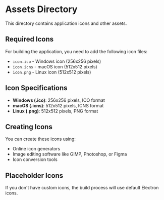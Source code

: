 # Assets Directory

This directory contains application icons and other assets.

## Required Icons

For building the application, you need to add the following icon files:

- `icon.ico` - Windows icon (256x256 pixels)
- `icon.icns` - macOS icon (512x512 pixels)
- `icon.png` - Linux icon (512x512 pixels)

## Icon Specifications

- **Windows (.ico)**: 256x256 pixels, ICO format
- **macOS (.icns)**: 512x512 pixels, ICNS format
- **Linux (.png)**: 512x512 pixels, PNG format

## Creating Icons

You can create these icons using:
- Online icon generators
- Image editing software like GIMP, Photoshop, or Figma
- Icon conversion tools

## Placeholder Icons

If you don't have custom icons, the build process will use default Electron icons.

